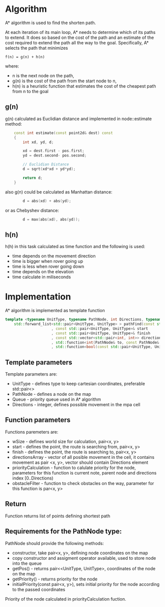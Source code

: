 # Algorithm

A* algorithm is used to find the shorten path.

At each iteration of its main loop, A* needs to determine which of its paths to extend. It does so based on the cost of the path and an estimate of the cost required to extend the path all the way to the goal. Specifically, A* selects the path that minimizes

```
f(n) = g(n) + h(n)
```
where:

  * n is the next node on the path,
  * g(n) is the cost of the path from the start node to n,
  * h(n) is a heuristic function that estimates the cost of the cheapest path from n to the goal

## g(n)

g(n) calculated as Euclidian distance and implemented in node::estimate method:

```C++
    const int estimate(const point2d& dest) const
    {
        int xd, yd, d;

        xd = dest.first - pos.first;
        yd = dest.second- pos.second;

        // Euclidian Distance
        d = sqrt(xd*xd + yd*yd);

        return d;
    }
```

also g(n) could be calculated as Manhattan distance:
```C
        d = abs(xd) + abs(yd);
```
or as Chebyshev distance:
```C
        d = max(abs(xd), abs(yd));
```

## h(n)

h(h) in this task calculated as time function and the following is used:

  * time depends on the movement direction
  * time is bigger when rover going up
  * time is less when rover going down
  * time depends on the elevation
  * time calculate in miliseconds

# Implementation

A* algorithm is implemented as template function

```C++
template <typename UnitType, typename PathNode, int Directions, typename Queue >
    std::forward_list<std::pair<UnitType, UnitType> > pathFind(const std::pair<UnitType, UnitType> wSize
                     , const std::pair<UnitType, UnitType>& start
                     , const std::pair<UnitType, UnitType>& finish
                     , const std::vector<std::pair<int, int>> directionsArray
                     , std::function<int(PathNode& to, const PathNode& from, const int movement)> priorityCalculation
                     , std::function<bool(const std::pair<UnitType, UnitType>&)> obstacleFilter )
```

## Template parameters

Template parameters are:

  * UnitType - defines type to keep cartesian coordinates, preferable std::pair<>
  * PathNode - defines a node on the map
  * Queue - priority queue used in A* algorithm
  * Directions - integer, defines possible movement in the mpa cell

## Function parameters

Functions paremeters are:

  * wSize - defines world size for calculation, pair<x, y>
  * start - defines the point, the route is searching from, pair<x, y>
  * finish - defines the point, the route is searching to, pair<x, y>
  * directionsArray - vector of all posible movement in the cell, it contains movement as pair <x, y>, vector should contain Directions element
  * priorityCalculation -  function to calulate priority for the node, parameters for this function is current note, parent node and directions index [0..Directions)
  * obstacleFilter - function to check obstacles on the way, parameter for this function is par<x, y>

## Return

Function returns list of points defining shortest path

## Requirements for the PathNode type:

PathNode should provide the following methods:

  * constructor, take pair<x, y>, defining node coordinates on the map
  * copy constructor and assigment operator available, used to store node into the queue
  * getPos() - returns pair<<UnitType, UnitType>, coordinates of the node on the map
  * getPriority() - returns priority for the node
  * initialPriority(const pair<x, y>), sets initial priority for the node according to the passed coordinates

Priority of the node calculated in priorityCalculation fuction.
